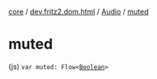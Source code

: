 [core](../../index.md) / [dev.fritz2.dom.html](../index.md) / [Audio](index.md) / [muted](./muted.md)

# muted

(js) `var muted: Flow<`[`Boolean`](https://kotlinlang.org/api/latest/jvm/stdlib/kotlin/-boolean/index.html)`>`